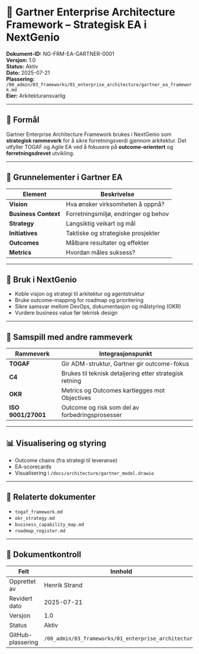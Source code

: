 # 🧭 Gartner Enterprise Architecture Framework – Strategisk EA i NextGenio

**Dokument-ID:** NG-FRM-EA-GARTNER-0001  
**Versjon:** 1.0  
**Status:** Aktiv  
**Dato:** 2025-07-21  
**Plassering:** `/00_admin/03_frameworks/01_enterprise_architecture/gartner_ea_framework.md`  
**Eier:** Arkitekturansvarlig  

---

## 🎯 Formål

Gartner Enterprise Architecture Framework brukes i NextGenio som **strategisk rammeverk** for å sikre forretningsverdi gjennom arkitektur. Det utfyller TOGAF og Agile EA ved å fokusere på **outcome-orientert** og **forretningsdrevet** utvikling.

---

## 🧱 Grunnelementer i Gartner EA

| Element         | Beskrivelse |
|------------------|-------------|
| **Vision**       | Hva ønsker virksomheten å oppnå? |
| **Business Context** | Forretningsmiljø, endringer og behov |
| **Strategy**     | Langsiktig veikart og mål |
| **Initiatives**  | Taktiske og strategiske prosjekter |
| **Outcomes**     | Målbare resultater og effekter |
| **Metrics**      | Hvordan måles suksess? |

---

## 🧩 Bruk i NextGenio

- Koble visjon og strategi til arkitektur og agentstruktur
- Bruke outcome-mapping for roadmap og prioritering
- Sikre samsvar mellom DevOps, dokumentasjon og målstyring (OKR)
- Vurdere business value før teknisk design

---

## 🔁 Samspill med andre rammeverk

| Rammeverk | Integrasjonspunkt |
|-----------|-------------------|
| **TOGAF** | Gir ADM-struktur, Gartner gir outcome-fokus |
| **C4**    | Brukes til teknisk detaljering etter strategisk retning |
| **OKR**   | Metrics og Outcomes kartlegges mot Objectives |
| **ISO 9001/27001** | Outcome og risk som del av forbedringsprosesser |

---

## 📊 Visualisering og styring

- Outcome chains (fra strategi til leveranse)
- EA-scorecards
- Visualisering i `/docs/architecture/gartner_model.drawio`

---

## 📎 Relaterte dokumenter

- `togaf_framework.md`
- `okr_strategy.md`
- `business_capability_map.md`
- `roadmap_register.md`

---

## 📄 Dokumentkontroll

| Felt             | Innhold                                  |
|------------------|-------------------------------------------|
| Opprettet av     | Henrik Strand                             |
| Revidert dato    | 2025-07-21                                |
| Versjon          | 1.0                                       |
| Status           | Aktiv                                     |
| GitHub-plassering| `/00_admin/03_frameworks/01_enterprise_architecture/` |
